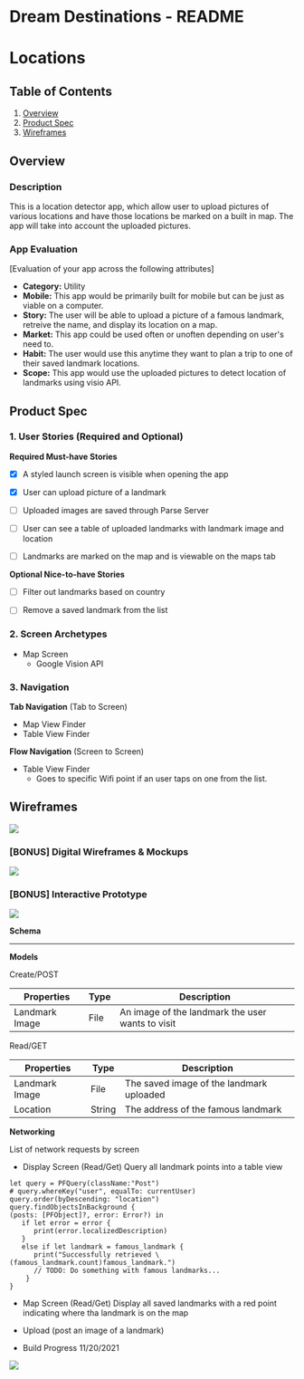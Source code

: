 Dream Destinations - README 
===

# Locations

## Table of Contents
1. [Overview](#Overview)
1. [Product Spec](#Product-Spec)
1. [Wireframes](#Wireframes)

## Overview
### Description
This is a location detector app, which allow user to upload pictures of various locations and have those locations be marked on a built in map. The app will take into account the uploaded pictures. 

### App Evaluation
[Evaluation of your app across the following attributes]
- **Category:** Utility
- **Mobile:** This app would be primarily built for mobile but can be just as viable on a computer.
- **Story:** The user will be able to upload a picture of a famous landmark, retreive the name, and display its location on a map.
- **Market:** This app could be used often or unoften depending on user's need to.
- **Habit:** The user would use this anytime they want to plan a trip to one of their saved landmark locations. 
- **Scope:** This app would use the uploaded pictures to detect location of landmarks using visio API.

## Product Spec

### 1. User Stories (Required and Optional)

**Required Must-have Stories**

- [x] A styled launch screen is visible when opening the app
- [x] User can upload picture of a landmark
- [ ] Uploaded images are saved through Parse Server
- [ ] User can see a table of uploaded landmarks with landmark image and location
- [ ] Landmarks are marked on the map and is viewable on the maps tab





**Optional Nice-to-have Stories**

- [ ] Filter out landmarks based on country
- [ ] Remove a saved landmark from the list


### 2. Screen Archetypes


* Map Screen
   * Google Vision API

### 3. Navigation

**Tab Navigation** (Tab to Screen)

* Map View Finder
* Table View Finder

**Flow Navigation** (Screen to Screen)
* Table View Finder
  - Goes to specific Wifi point if an user taps on one from the list.



## Wireframes
![](https://i.imgur.com/0bJFl65.jpg)


### [BONUS] Digital Wireframes & Mockups
![](https://i.imgur.com/JAdLm1q.png)


### [BONUS] Interactive Prototype
![](https://media2.giphy.com/media/9l0G8emRmY8jsqDaXc/giphy.gif?cid=790b7611f4bae000044c970ad901768d862a8c076693576f&rid=giphy.gif&ct=g)


**Schema**

---
**Models**

Create/POST


| Properties | Type     | Description |
| -------- | -------- | ----------- |
| Landmark Image |  File  | An image of the landmark the user wants to visit       |


Read/GET


| Properties | Type     | Description |
| -------- | -------- | ----------- |
| Landmark Image | File  | The saved image of the landmark uploaded     |
| Location | String   | The address of the famous landmark      |


    

**Networking**

List of network requests by screen

* Display Screen
  (Read/Get) Query all landmark points into a table view
```
let query = PFQuery(className:"Post")
# query.whereKey("user", equalTo: currentUser)
query.order(byDescending: "location")
query.findObjectsInBackground { 
(posts: [PFObject]?, error: Error?) in
   if let error = error { 
      print(error.localizedDescription)
   } 
   else if let landmark = famous_landmark {
      print("Successfully retrieved \(famous_landmark.count)famous_landmark.")
      // TODO: Do something with famous landmarks...
    }
}
```

* Map Screen
  (Read/Get) Display all saved landmarks with a red point indicating where tha landmark is on the map
 

* Upload 
  (post an image of a landmark)



* Build Progress 11/20/2021


![](https://i.imgur.com/s1Oik2u.gif)



